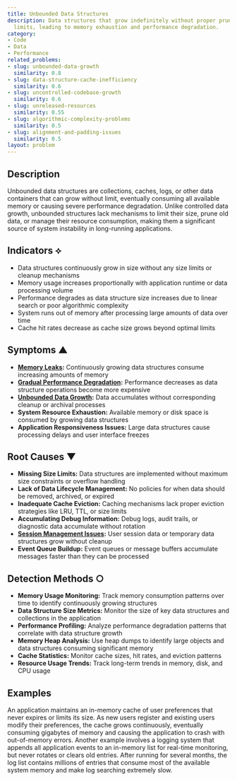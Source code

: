 ```yaml
---
title: Unbounded Data Structures
description: Data structures that grow indefinitely without proper pruning or size
  limits, leading to memory exhaustion and performance degradation.
category:
- Code
- Data
- Performance
related_problems:
- slug: unbounded-data-growth
  similarity: 0.8
- slug: data-structure-cache-inefficiency
  similarity: 0.6
- slug: uncontrolled-codebase-growth
  similarity: 0.6
- slug: unreleased-resources
  similarity: 0.55
- slug: algorithmic-complexity-problems
  similarity: 0.5
- slug: alignment-and-padding-issues
  similarity: 0.5
layout: problem
---
```


## Description

Unbounded data structures are collections, caches, logs, or other data containers that can grow without limit, eventually consuming all available memory or causing severe performance degradation. Unlike controlled data growth, unbounded structures lack mechanisms to limit their size, prune old data, or manage their resource consumption, making them a significant source of system instability in long-running applications.

## Indicators ⟡

- Data structures continuously grow in size without any size limits or cleanup mechanisms
- Memory usage increases proportionally with application runtime or data processing volume
- Performance degrades as data structure size increases due to linear search or poor algorithmic complexity
- System runs out of memory after processing large amounts of data over time
- Cache hit rates decrease as cache size grows beyond optimal limits

## Symptoms ▲

- **[Memory Leaks](memory-leaks.md):** Continuously growing data structures consume increasing amounts of memory
- **[Gradual Performance Degradation](gradual-performance-degradation.md):** Performance decreases as data structure operations become more expensive
- **[Unbounded Data Growth](unbounded-data-growth.md):** Data accumulates without corresponding cleanup or archival processes
- **System Resource Exhaustion:** Available memory or disk space is consumed by growing data structures
- **Application Responsiveness Issues:** Large data structures cause processing delays and user interface freezes

## Root Causes ▼

- **Missing Size Limits:** Data structures are implemented without maximum size constraints or overflow handling
- **Lack of Data Lifecycle Management:** No policies for when data should be removed, archived, or expired
- **Inadequate Cache Eviction:** Caching mechanisms lack proper eviction strategies like LRU, TTL, or size limits
- **Accumulating Debug Information:** Debug logs, audit trails, or diagnostic data accumulate without rotation
- **[Session Management Issues](session-management-issues.md):** User session data or temporary data structures grow without cleanup
- **Event Queue Buildup:** Event queues or message buffers accumulate messages faster than they can be processed

## Detection Methods ○

- **Memory Usage Monitoring:** Track memory consumption patterns over time to identify continuously growing structures
- **Data Structure Size Metrics:** Monitor the size of key data structures and collections in the application
- **Performance Profiling:** Analyze performance degradation patterns that correlate with data structure growth
- **Memory Heap Analysis:** Use heap dumps to identify large objects and data structures consuming significant memory
- **Cache Statistics:** Monitor cache sizes, hit rates, and eviction patterns
- **Resource Usage Trends:** Track long-term trends in memory, disk, and CPU usage

## Examples

An application maintains an in-memory cache of user preferences that never expires or limits its size. As new users register and existing users modify their preferences, the cache grows continuously, eventually consuming gigabytes of memory and causing the application to crash with out-of-memory errors. Another example involves a logging system that appends all application events to an in-memory list for real-time monitoring, but never rotates or clears old entries. After running for several months, the log list contains millions of entries that consume most of the available system memory and make log searching extremely slow.